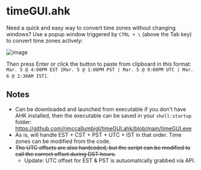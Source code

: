 # timeGUI.ahk
Need a quick and easy way to convert time zones without changing windows? Use a popup window triggered by `CTRL + \` (above the Tab key) to convert time zones actively:

![image](https://user-images.githubusercontent.com/15747450/156899966-8456dbba-c147-4509-ac18-c6bb5e98a98d.png)


Then press Enter or click the button to paste from clipboard in this format: `Mar. 5 @ 4:00PM EST [Mar. 5 @ 1:00PM PST | Mar. 5 @ 9:00PM UTC | Mar. 6 @ 2:30AM IST]`.

 ## Notes
* Can be downloaded and launched from executable if you don't have AHK installed, then the executable can be saved in your `shell:startup` folder: https://github.com/rjmccallumbigl/timeGUI.ahk/blob/main/timeGUI.exe
* As is, will handle EST + CST + PST + UTC + IST in that order. Time zones can be modified from the code.
* ~~The UTC offsets are also hardcoded, but the script can be modified to call the correct offset during DST hours.~~
  * Update: UTC offset for EST & PST is autuomatically grabbed via API.
